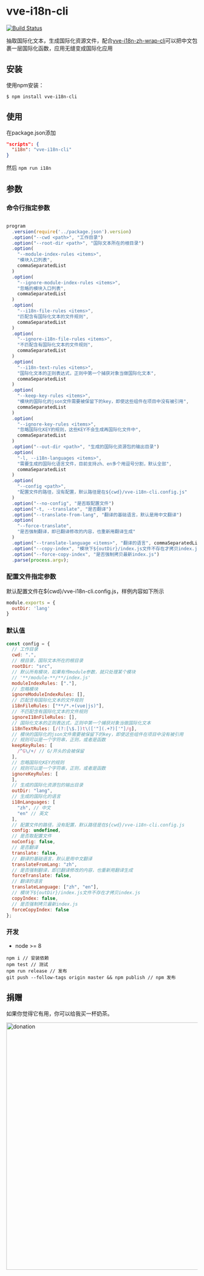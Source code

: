# vve-i18n-cli

[![Build Status](https://travis-ci.org/vue-viewer-editor/vve-i18n-cli.svg?branch=master)](https://travis-ci.org/vue-viewer-editor/vve-i18n-cli)

抽取国际化文本，生成国际化资源文件，配合[vve-i18n-zh-wrap-cli](README-zh-wrap.md)可以把中文包裹一层国际化函数，应用无缝变成国际化应用

## 安装

使用npm安装：

```
$ npm install vve-i18n-cli
```

## 使用

在package.json添加

```json
"scripts": {
  "i18n": "vve-i18n-cli"
}
```

然后 `npm run i18n`

## 参数

### 命令行指定参数

```javascript

program
  .version(require('../package.json').version)
  .option("--cwd <path>", "工作目录")
  .option("--root-dir <path>", "国际文本所在的根目录")
  .option(
    "--module-index-rules <items>",
    "模块入口列表",
    commaSeparatedList
  )
  .option(
    "--ignore-module-index-rules <items>",
    "忽略的模块入口列表",
    commaSeparatedList
  )
  .option(
    "--i18n-file-rules <items>",
    "匹配含有国际化文本的文件规则",
    commaSeparatedList
  )
  .option(
    "--ignore-i18n-file-rules <items>",
    "不匹配含有国际化文本的文件规则",
    commaSeparatedList
  )
  .option(
    "--i18n-text-rules <items>",
    "国际化文本的正则表达式，正则中第一个捕获对象当做国际化文本",
    commaSeparatedList
  )
  .option(
    "--keep-key-rules <items>",
    "模块的国际化的json文件需要被保留下的key，即使这些组件在项目中没有被引用",
    commaSeparatedList
  )
  .option(
    "--ignore-key-rules <items>",
    "忽略国际化KEY的规则，这些KEY不会生成再国际化文件中",
    commaSeparatedList
  )
  .option("--out-dir <path>", "生成的国际化资源包的输出目录")
  .option(
    "-l, --i18n-languages <items>",
    "需要生成的国际化语言文件，目前支持zh、en多个用逗号分割，默认全部",
    commaSeparatedList
  )
  .option(
    "--config <path>",
    "配置文件的路径，没有配置，默认路径是在${cwd}/vve-i18n-cli.config.js"
  )
  .option("--no-config", "是否取配置文件")
  .option("-t, --translate", "是否翻译")
  .option("--translate-from-lang", "翻译的基础语言，默认是用中文翻译")
  .option(
    "--force-translate",
    "是否强制翻译，即已翻译修改的内容，也重新用翻译生成"
  )
  .option("--translate-language <items>", "翻译的语言", commaSeparatedList)
  .option("--copy-index", "模块下${outDir}/index.js文件不存在才拷贝index.js")
  .option("--force-copy-index", "是否强制拷贝最新index.js")
  .parse(process.argv);
```

### 配置文件指定参数

默认配置文件在${cwd}/vve-i18n-cli.config.js，样例内容如下所示

```javascript
module.exports = {
  outDir: 'lang'
}
```

### 默认值

```javascript
const config = {
  // 工作目录
  cwd: ".",
  // 根目录，国际文本所在的根目录
  rootDir: "src",
  // 默认所有模块，如果有传module参数，就只处理某个模块
  // '**/module-**/**/index.js'
  moduleIndexRules: ["."],
  // 忽略模块
  ignoreModuleIndexRules: [],
  // 匹配含有国际化文本的文件规则
  i18nFileRules: ["**/*.+(vue|js)"],
  // 不匹配含有国际化文本的文件规则
  ignoreI18nFileRules: [],
  // 国际化文本的正则表达式，正则中第一个捕获对象当做国际化文本
  i18nTextRules: [/(?:[\$.])t\(['"](.+?)['"]/g],
  // 模块的国际化的json文件需要被保留下的key，即使这些组件在项目中没有被引用
  // 规则可以是一个字符串，正则，或者是函数
  keepKeyRules: [
    /^G\/+/ // G/开头的会被保留
  ],
  // 忽略国际化KEY的规则
  // 规则可以是一个字符串，正则，或者是函数
  ignoreKeyRules: [
  ],
  // 生成的国际化资源包的输出目录
  outDir: "lang",
  // 生成的国际化的语言
  i18nLanguages: [
    "zh", // 中文
    "en" // 英文
  ],
  // 配置文件的路径，没有配置，默认路径是在${cwd}/vve-i18n-cli.config.js
  config: undefined,
  // 是否取配置文件
  noConfig: false,
  // 是否翻译
  translate: false,
  // 翻译的基础语言，默认是用中文翻译
  translateFromLang: "zh",
  // 是否强制翻译，即已翻译修改的内容，也重新用翻译生成
  forceTranslate: false,
  // 翻译的语言
  translateLanguage: ["zh", "en"],
  // 模块下${outDir}/index.js文件不存在才拷贝index.js
  copyIndex: false,
  // 是否强制拷贝最新index.js
  forceCopyIndex: false
};
```


### 开发

- node >= 8

```
npm i // 安装依赖
npm test // 测试
npm run release // 发布
git push --follow-tags origin master && npm publish // npm 发布
```

## 捐赠

如果你觉得它有用，你可以给我买一杯奶茶。

<img width="650" src="https://raw.githubusercontent.com/vue-viewer-editor/vve-i18n-cli/master/qrcode-donation.png" alt="donation">
